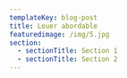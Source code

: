 ```yaml
---
templateKey: blog-post
title: Louer abordable
featuredimage: /img/5.jpg
section:
  - sectionTitle: Section 1
  - sectionTitle: Section 2
---
```


